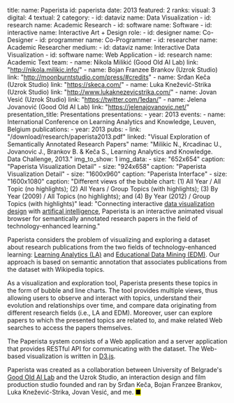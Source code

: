 title: 
    name: Paperista
id: paperista
date: 2013
featured: 2
ranks:
    visual: 3
    digital: 4
    textual: 2
category: 
    - id: dataviz
      name: Data Visualization
    - id: research
      name: Academic Research
    - id: software
      name: Software
    - id: interactive
      name: Interactive Art + Design
role:
    - id: designer
      name: Co-Designer
    - id: programmer
      name: Co-Programmer
    - id: researcher
      name: Academic Researcher
medium:
    - id: dataviz
      name: Interactive Data Visualization
    - id: software
      name: Web Application
    - id: research
      name: Academic Text
team:
    - name: Nikola Milikić (Good Old AI Lab)
      link: "http://nikola.milikic.info/"
    - name: Bojan Franzee Brankov (Uzrok Studio)
      link: "http://moonburntstudio.com/press/#credits"
    - name: Srđan Keča (Uzrok Studio)
      link: "https://skeca.com/"
    - name: Luka Knežević-Strika (Uzrok Studio)
      link: "http://www.lukaknezevicstrika.com/"
    - name: Jovan Vesić (Uzrok Studio)
      link: "https://twitter.com/1edan/"
    - name: Jelena Jovanović (Good Old AI Lab)
      link: "https://jelenajovanovic.net/"
presentation_title: Presentations
presentations:
    - year: 2013
      events:
        - name: <span class='italic-style'>International Conference on Learning Analytics and Knowledge</span>, Leuven, Belgium
publications:
    - year: 2013
      pubs:
        - link: "/download/research/paperista2013.pdf"
          linked: "Visual Exploration of Semantically Annotated Research Papers"
          name: "Milikic N., Krcadinac U., Jovanovic J., Brankov B. & Keča S., Learning Analytics and Knowledge. Data Challenge, 2013."
img_to_show: 1
img_data:
    - size: "652x654"
      caption: "Paperista Visualization Detail"
    - size: "924x658"
      caption: "Paperista Visualization Detail"
    - size: "1600x960"
      caption: "Paperista Interface"
    - size: "1600x1080"
      caption: "Different views of the bubble chart: (1) All Year / All Topic (no highlights); (2) All Years / Group Topics
(with highlights); (3) By Year (2009) / All Topics (no highlights); and (4) By Year (2012) / Group Topics (with
highlights)"
lead: "Connecting interactive <a href='/work/projects/category/dataviz'>data visualization design</a> with <a href='/work/projects/category/ai'>artifical intelligence</a>, Paperista is an interactive animated visual browser for semantically annotated research papers in the field of technology-enhanced learning."

Paperista considers the problem of visualizing and exploring a dataset about research publications from the two fields of technology-enhanced learning: <a href="https://en.wikipedia.org/wiki/Learning_analytics" target="_blank">Learning Analytics (LA)</a> and <a href="https://en.wikipedia.org/wiki/Educational_data_mining" target="_blank">Educational Data Mining (EDM)</a>. Our approach is based on semantic annotation that associates publications from the dataset with Wikipedia topics.

As a visualization and exploration tool, Paperista presents these topics in the form of bubble and line charts. The tool provides multiple views, thus allowing users to observe and interact with topics, understand their evolution and relationships over time, and compare data originating from different research fields (i.e., LA and EDM). Moreover, user can explore papers to which the presented topics are related to, and make related Web searches to access the papers themselves.

The Paperista system consists of a Web application and a server application that provides RESTful API for communicating with the dataset. The Web-based visualization is written in <a href="https://d3js.org/" target="_blank">D3.js</a>.
 
Paperista was created as a collaboration between University of Belgrade's <a href="https://goodoldai.org/" target="_blank">Good Old AI Lab</a> and the Uzrok Studio, an interaction design and film production studio founded and ran by Srđan Keča, Bojan Franzee Brankov, Luka Knežević-Strika, Jovan Vesić, and me. <mark>&#9632;</mark>